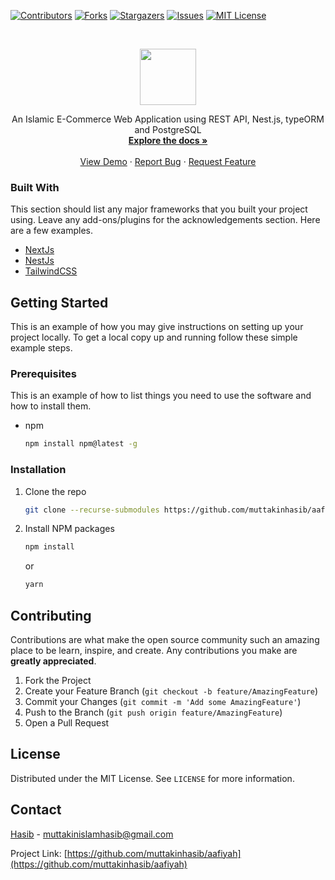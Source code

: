 
[![Contributors][contributors-shield]][contributors-url]
[![Forks][forks-shield]][forks-url]
[![Stargazers][stars-shield]][stars-url]
[![Issues][issues-shield]][issues-url]
[![MIT License][license-shield]][license-url]



<!-- PROJECT LOGO -->
<br />
<p align="center">
  <a href="https://github.com/muttakinhasib/aafiyah">
    <img src="https://aafiyah.vercel.app/aafiyah-logo.svg" alt="" width="90" height="90">
  </a>

  <p align="center">
   An Islamic E-Commerce Web Application using REST API, Nest.js, typeORM and PostgreSQL
    <br />
    <a href="https://github.com/muttakinhasib/aafiyah"><strong>Explore the docs »</strong></a>
    <br />
    <br />
    <a href="https://aafiyah.vercel.app">View Demo</a>
    ·
    <a href="https://github.com/muttakinhasib/aafiyah/issues">Report Bug</a>
    ·
    <a href="https://github.com/muttakinhasib/aafiyah/issues">Request Feature</a>
  </p>
</p>



<!-- TABLE OF CONTENTS
<details open="open">
  <summary>Table of Contents</summary>
  <ol>
    <li>
      <a href="#about-the-project">About The Project</a>
      <ul>
        <li><a href="#built-with">Built With</a></li>
      </ul>
    </li>
<li>
      <a href="#getting-started">Getting Started</a>
      <ul>
        <li><a href="#prerequisites">Prerequisites</a></li>
        <li><a href="#installation">Installation</a></li>
      </ul>
    </li> 
    <li><a href="#contributing">Contributing</a></li>
    <li><a href="#license">License</a></li>
    <li><a href="#contact">Contact</a></li>
  </ol>
</details>
 -->


<!-- ABOUT THE PROJECT
## About The Project

One of the best Al Quran Desktop applications for macOS, Windows... with Dark & Light Mode

### Light Mode : 

![Light Mode Home Page Al Quran](https://user-images.githubusercontent.com/44552983/103951424-d9f39500-5168-11eb-9fea-4851447cc317.png)

![Al Quran Light Mode Verse Page](https://user-images.githubusercontent.com/44552983/103951591-2dfe7980-5169-11eb-9c8c-0f556a2365e4.png)

### Dark Mode :

![Al Quran Dark Mode Home Page](https://user-images.githubusercontent.com/44552983/103951681-5be3be00-5169-11eb-81ef-4fbbecf2130c.png)

![Al Quran Dark Mode Verse Page](https://user-images.githubusercontent.com/44552983/103951765-7d44aa00-5169-11eb-88e4-5a164603a1c2.png)
 -->

### Built With

This section should list any major frameworks that you built your project using. Leave any add-ons/plugins for the acknowledgements section. Here are a few examples.
* [NextJs](https://nextjs.org/)
* [NestJs](https://nestjs.com/)
* [TailwindCSS](tailwindcss.com/)



<!-- GETTING STARTED -->
## Getting Started

This is an example of how you may give instructions on setting up your project locally.
To get a local copy up and running follow these simple example steps.

### Prerequisites

This is an example of how to list things you need to use the software and how to install them.
* npm
  ```sh
  npm install npm@latest -g
  ```

### Installation

1. Clone the repo
   ```sh
   git clone --recurse-submodules https://github.com/muttakinhasib/aafiyah.git
   ```
2. Install NPM packages
   ```sh
   npm install
   ```
   or
    ```sh
    yarn
   ```


<!-- CONTRIBUTING -->
## Contributing

Contributions are what make the open source community such an amazing place to be learn, inspire, and create. Any contributions you make are **greatly appreciated**.

1. Fork the Project
2. Create your Feature Branch (`git checkout -b feature/AmazingFeature`)
3. Commit your Changes (`git commit -m 'Add some AmazingFeature'`)
4. Push to the Branch (`git push origin feature/AmazingFeature`)
5. Open a Pull Request



<!-- LICENSE -->
## License

Distributed under the MIT License. See `LICENSE` for more information.



<!-- CONTACT -->
## Contact

[Hasib](https://facebook.com/muttakinhasib) - muttakinislamhasib@gmail.com

Project Link: [https://github.com/muttakinhasib/aafiyah](https://github.com/muttakinhasib/aafiyah)




<!-- MARKDOWN LINKS & IMAGES -->
<!-- https://www.markdownguide.org/basic-syntax/#reference-style-links -->
[contributors-shield]: https://img.shields.io/github/contributors/MuttakinHasib/Al-Quran.svg?style=for-the-badge
[contributors-url]: https://github.com/muttakinhasib/aafiyah/graphs/contributors
[forks-shield]: https://img.shields.io/github/forks/MuttakinHasib/Al-Quran.svg?style=for-the-badge
[forks-url]: https://github.com/muttakinhasib/aafiyah/network/members
[stars-shield]: https://img.shields.io/github/stars/MuttakinHasib/Al-Quran.svg?style=for-the-badge
[stars-url]: https://github.com/muttakinhasib/aafiyah/stargazers
[issues-shield]: https://img.shields.io/github/issues/MuttakinHasib/Al-Quran.svg?style=for-the-badge
[issues-url]: https://github.com/muttakinhasib/aafiyah/issues
[license-shield]: https://img.shields.io/github/license/MuttakinHasib/Al-Quran.svg?style=for-the-badge
[license-url]: https://github.com/muttakinhasib/aafiyah/blob/master/LICENSE.txt

